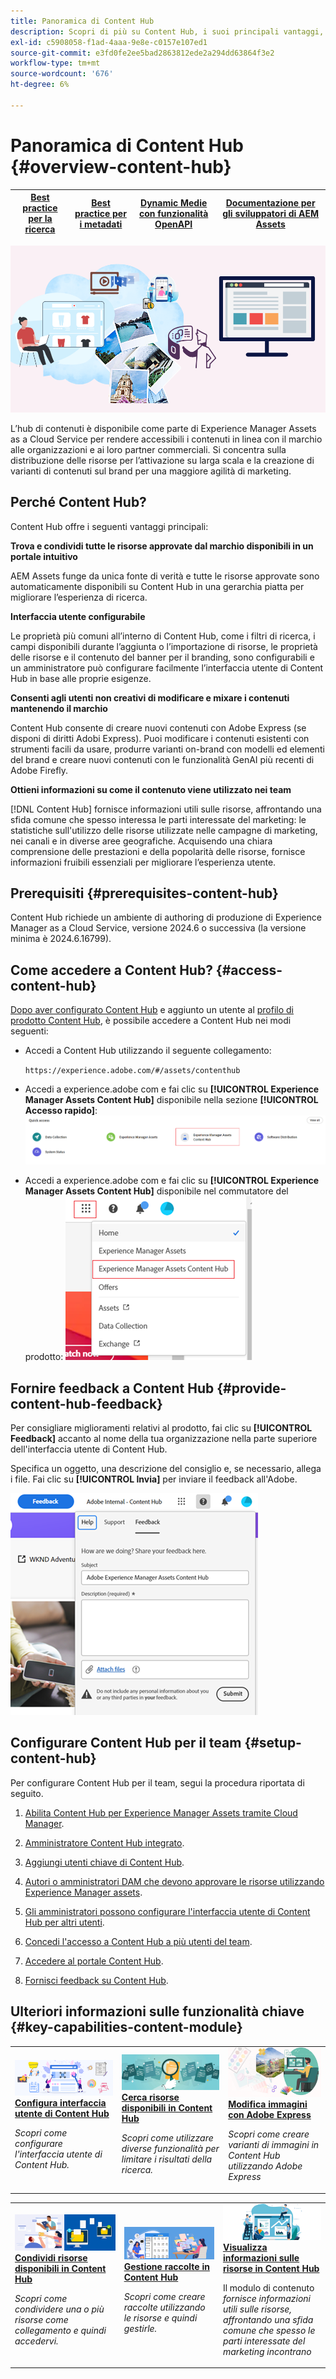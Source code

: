 ```yaml
---
title: Panoramica di Content Hub
description: Scopri di più su Content Hub, i suoi principali vantaggi, come accedervi e come fornire un feedback sulle opzioni disponibili in Content Hub.
exl-id: c5908058-f1ad-4aaa-9e8e-c0157e107ed1
source-git-commit: e3fd0fe2ee5bad2863812ede2a294dd63864f3e2
workflow-type: tm+mt
source-wordcount: '676'
ht-degree: 6%

---
```


# Panoramica di Content Hub {#overview-content-hub}

| [Best practice per la ricerca](/help/assets/search-best-practices.md) | [Best practice per i metadati](/help/assets/metadata-best-practices.md) | [Dynamic Medie con funzionalità OpenAPI](/help/assets/dynamic-media-open-apis-overview.md) | [Documentazione per gli sviluppatori di AEM Assets](https://developer.adobe.com/experience-cloud/experience-manager-apis/) |
| ------------- | --------------------------- |----|-----|

![Panoramica di Content Hub](assets/content-hub-overview.png)

L’hub di contenuti è disponibile come parte di Experience Manager Assets as a Cloud Service per rendere accessibili i contenuti in linea con il marchio alle organizzazioni e ai loro partner commerciali. Si concentra sulla distribuzione delle risorse per l’attivazione su larga scala e la creazione di varianti di contenuti sul brand per una maggiore agilità di marketing.

## Perché Content Hub?

Content Hub offre i seguenti vantaggi principali:

**Trova e condividi tutte le risorse approvate dal marchio disponibili in un portale intuitivo**

AEM Assets funge da unica fonte di verità e tutte le risorse approvate sono automaticamente disponibili su Content Hub in una gerarchia piatta per migliorare l’esperienza di ricerca.

**Interfaccia utente configurabile**

Le proprietà più comuni all’interno di Content Hub, come i filtri di ricerca, i campi disponibili durante l’aggiunta o l’importazione di risorse, le proprietà delle risorse e il contenuto del banner per il branding, sono configurabili e un amministratore può configurare facilmente l’interfaccia utente di Content Hub in base alle proprie esigenze.

**Consenti agli utenti non creativi di modificare e mixare i contenuti mantenendo il marchio**

Content Hub consente di creare nuovi contenuti con Adobe Express (se disponi di diritti Adobi Express). Puoi modificare i contenuti esistenti con strumenti facili da usare, produrre varianti on-brand con modelli ed elementi del brand e creare nuovi contenuti con le funzionalità GenAI più recenti di Adobe Firefly.

**Ottieni informazioni su come il contenuto viene utilizzato nei team**

[!DNL Content Hub] fornisce informazioni utili sulle risorse, affrontando una sfida comune che spesso interessa le parti interessate del marketing: le statistiche sull&#39;utilizzo delle risorse utilizzate nelle campagne di marketing, nei canali e in diverse aree geografiche. Acquisendo una chiara comprensione delle prestazioni e della popolarità delle risorse, fornisce informazioni fruibili essenziali per migliorare l’esperienza utente.

## Prerequisiti {#prerequisites-content-hub}

Content Hub richiede un ambiente di authoring di produzione di Experience Manager as a Cloud Service, versione 2024.6 o successiva (la versione minima è 2024.6.16799).

## Come accedere a Content Hub? {#access-content-hub}

[Dopo aver configurato Content Hub](/help/assets/deploy-content-hub.md) e aggiunto un utente al [profilo di prodotto Content Hub](/help/assets/deploy-content-hub.md#content-hub-instance-product-profile), è possibile accedere a Content Hub nei modi seguenti:

* Accedi a Content Hub utilizzando il seguente collegamento:

  `https://experience.adobe.com/#/assets/contenthub`

* Accedi a experience.adobe com e fai clic su **[!UICONTROL Experience Manager Assets Content Hub]** disponibile nella sezione **[!UICONTROL Accesso rapido]**:
  ![Accesso a Content Hub](assets/access-content-hub.png)

* Accedi a experience.adobe com e fai clic su **[!UICONTROL Experience Manager Assets Content Hub]** disponibile nel commutatore del prodotto:
  ![Metodo di accesso a Content Hub 3](assets/access-content-hub-alternate.png)



## Fornire feedback a Content Hub {#provide-content-hub-feedback}

Per consigliare miglioramenti relativi al prodotto, fai clic su **[!UICONTROL Feedback]** accanto al nome della tua organizzazione nella parte superiore dell&#39;interfaccia utente di Content Hub.

Specifica un oggetto, una descrizione del consiglio e, se necessario, allega i file. Fai clic su **[!UICONTROL Invia]** per inviare il feedback all&#39;Adobe.

![Feedback su Content Hub](assets/content-hub-feedback.png)

## Configurare Content Hub per il team {#setup-content-hub}

Per configurare Content Hub per il team, segui la procedura riportata di seguito.

1. [Abilita Content Hub per Experience Manager Assets tramite Cloud Manager](deploy-content-hub.md#enable-content-hub).

1. [Amministratore Content Hub integrato](deploy-content-hub.md#onboard-content-hub-administrator).

1. [Aggiungi utenti chiave di Content Hub](deploy-content-hub.md#onboard-content-hub-consumer-users).

1. [Autori o amministratori DAM che devono approvare le risorse utilizzando Experience Manager assets](approve-assets.md).

1. [Gli amministratori possono configurare l&#39;interfaccia utente di Content Hub per altri utenti](configure-content-hub-ui-options.md).

1. [Concedi l&#39;accesso a Content Hub a più utenti del team](deploy-content-hub.md#onboard-content-hub-consumer-users).

1. [Accedere al portale Content Hub](#access-content-hub).

1. [Fornisci feedback su Content Hub](#provide-content-hub-feedback).


## Ulteriori informazioni sulle funzionalità chiave {#key-capabilities-content-module}

<table>
<td>
   <a href="/help/assets/configure-content-hub-ui-options.md">
   <img alt="Distribuire l’hub di contenuti" src="./assets/configure-assets.png" />
   </a>
   <div>
      <a href="/help/assets/configure-content-hub-ui-options.md">
      <strong>Configura interfaccia utente di Content Hub</strong>
      </a>
   </div>
   <p>
      <em>Scopri come configurare l'interfaccia utente di Content Hub. </em>
   </p>
</td>


<td>
   <a href="/help/assets/search-assets-content-hub.md">
   <img alt="Cercare le risorse disponibili in Content Hub" src="./assets/search.png" />
   </a>
   <div>
      <a href="/help/assets/search-assets-content-hub.md">
      <strong>Cerca risorse disponibili in Content Hub</strong>
      </a>
   </div>
   <p>
      <em>Scopri come utilizzare diverse funzionalità per limitare i risultati della ricerca.</em>
   </p>
</td>
<td>
   <a href="/help/assets/edit-images-content-hub.md">
   <img alt="Modificare le immagini con Adobe Express" src="./assets/edit-images-content-hub.png" />
   </a>
   <div>
      <a href="/help/assets/edit-images-content-hub.md">
      <strong>Modifica immagini con Adobe Express</strong>
      </a>
   </div>
   <p>
      <em>Scopri come creare varianti di immagini in Content Hub utilizzando Adobe Express</em>
   </p>
</td>
</table>
<table>
<td>
   <a href="/help/assets/share-assets-content-hub.md">
   <img alt="Condividere le risorse disponibili in Content Hub" src="./assets/share-assets-banner.png" />
   </a>
   <div>
      <a href="/help/assets/share-assets-content-hub.md">
      <strong>Condividi risorse disponibili in Content Hub</strong>
      </a>
   </div>
   <p>
      <em>Scopri come condividere una o più risorse come collegamento e quindi accedervi.</em>
   </p>
</td>
<td>
   <a href="/help/assets/collections-content-hub.md">
   <img alt="Gestire le raccolte nell’hub di contenuti" src="./assets/manage-collection.png" />
   </a>
   <div>
      <a href="/help/assets/collections-content-hub.md">
      <strong>Gestione raccolte in Content Hub</strong>
      </a>
   </div>
   <p>
      <em>Scopri come creare raccolte utilizzando le risorse e quindi gestirle.</em>
   </p>
</td>
<td>
   <a href="/help/assets/insights-content-hub.md">
   <img alt="Condividere le risorse disponibili in Content Hub" src="./assets/asset-insights-banner.jpg" />
   </a>
   <div>
      <a href="/help/assets/insights-content-hub.md">
      <strong>Visualizza informazioni sulle risorse in Content Hub</strong>
      </a>
   </div>
   <p>
      Il modulo di contenuto <em> fornisce informazioni utili sulle risorse, affrontando una sfida comune che spesso le parti interessate del marketing incontrano</em>
   </p>
</td>
</table>
